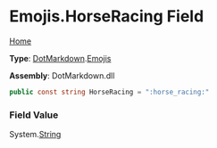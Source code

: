 # Emojis\.HorseRacing Field

[Home](../../../README.md)

**Type**: [DotMarkdown](../../README.md)\.[Emojis](../README.md)

**Assembly**: DotMarkdown\.dll

```csharp
public const string HorseRacing = ":horse_racing:"
```

### Field Value

System\.[String](https://docs.microsoft.com/en-us/dotnet/api/system.string)